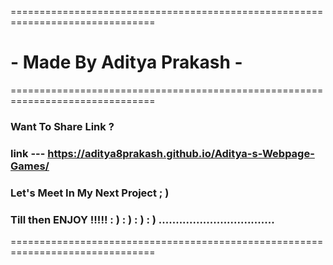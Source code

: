 ===============================================================================
#                     - Made By Aditya Prakash -
===============================================================================
### Want To Share Link ?
### link --- https://aditya8prakash.github.io/Aditya-s-Webpage-Games/
### Let's Meet In My Next Project ; )
### Till then ENJOY !!!!! : ) : ) : ) : ) ..................................
===============================================================================

